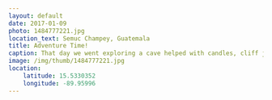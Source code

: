 ```yaml
---
layout: default
date: 2017-01-09
photo: 1484777221.jpg
location_text: Semuc Champey, Guatemala
title: Adventure Time!
caption: That day we went exploring a cave helped with candles, cliff jumping inside that cave. Later, we jumped off a swing in a river, and went hiking and swimming in those natural pools! What. a. day.
image: /img/thumb/1484777221.jpg
location:
    latitude: 15.5330352
    longitude: -89.95996
---
```

